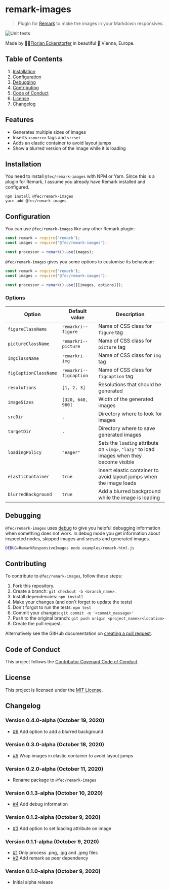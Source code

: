 # remark-images

> Plugin for [Remark](https://remark.js.org/) to make the images in your Markdown responsives.

![Unit tests](https://github.com/florianeckerstorfer/remark-images/workflows/Unit%20tests/badge.svg)

Made by 👨‍💻[Florian Eckerstorfer](https://florian.ec) in beautiful 🎡 Vienna, Europe.

## Table of Contents

1. [Installation](#installation)
2. [Configuration](#configuration)
3. [Debugging](#debugging)
4. [Contributing](#contributing)
5. [Code of Conduct](#code-of-conduct)
6. [License](#license)
7. [Changelog](#changelog)

## Features

- Generates multiple sizes of images
- Inserts `<source>` tags and `srcset`
- Adds an elastic container to avoid layout jumps
- Show a blurred version of the image while it is loading

## Installation

You need to install `@fec/remark-images` with NPM or Yarn. Since this is a plugin for Remark, I assume you already have Remark installed and configured.

```shell
npm install @fec/remark-images
yarn add @fec/remark-images
```

## Configuration

You can use `@fec/remark-images` like any other Remark plugin:

```javascript
const remark = require('remark');
const images = require('@fec/remark-images');

const processor = remark().use(images);
```

`@fec/remark-images` gives you some options to customise its behaviour:

```javascript
const remark = require('remark');
const images = require('@fec/remark-images');

const processor = remark().use([[images, options]]);
```

### Options

| Option                | Default value          | Description                              |
| --------------------- | ---------------------- | ---------------------------------------- |
| `figureClassName`     | `remarkri--figure`     | Name of CSS class for `figure` tag       |
| `pictureClassName`    | `remarkri--picture`    | Name of CSS class for `picture` tag      |
| `imgClassName`        | `remarkri--img`        | Name of CSS class for `img` tag          |
| `figCaptionClassName` | `remarkri--figcaption` | Name of CSS class for `figcaption` tag   |
| `resolutions`         | `[1, 2, 3]`            | Resolutions that should be generated     |
| `imageSizes`          | `[320, 640, 960]`      | Width of the generated images            |
| `srcDir`              | `.`                    | Directory where to look for images       |
| `targetDir`           | `.`                    | Directory where to save generated images |
| `loadingPolicy`       | `"eager"`              | Sets the `loading` attribute on `<img>`, `"lazy"` to load images when they become visible |
| `elasticContainer`    | `true`                 | Insert elastic container to avoid layout jumps when the image loads |
| `blurredBackground`   | `true`                 | Add a blurred background while the image is loading |

## Debugging

`@fec/remark-images` uses [debug](https://www.npmjs.com/package/debug) to give you helpful debugging information when something does not work. In debug mode you get information about inspected nodes, skipped images and srcsets and generated images.

```bash
DEBUG=RemarkResponsiveImages node examples/remark-html.js
```

## Contributing

To contribute to `@fec/remark-images`, follow these steps:

1. Fork this repository.
2. Create a branch: `git checkout -b <branch_name>`.
3. Install dependencies: `npm install`
4. Make your changes (and don't forget to update the tests)
5. Don't forgot to run the tests: `npm test`
6. Commit your changes: `git commit -m '<commit_message>'`
7. Push to the original branch: `git push origin <project_name>/<location>`
8. Create the pull request.

Alternatively see the GitHub documentation on [creating a pull request](https://help.github.com/en/github/collaborating-with-issues-and-pull-requests/creating-a-pull-request).

## Code of Conduct

This project follows the [Contributor Covenant Code of Conduct](CODE_OF_CONDUCT.md).

## License

This project is licensed under the [MIT License](LICENSE.md).

## Changelog

### Version 0.4.0-alpha (October 19, 2020)

- [#6](https://github.com/florianeckerstorfer/remark-images/pull/6) Add option to add a blurred background

### Version 0.3.0-alpha (October 18, 2020)

- [#5](https://github.com/florianeckerstorfer/remark-images/pull/5) Wrap images in elastic container to avoid layout jumps

### Version 0.2.0-alpha (October 11, 2020)

- Rename package to `@fec/remark-images`

### Version 0.1.3-alpha (October 10, 2020)

- [#4](https://github.com/florianeckerstorfer/remark-images/pull/4) Add debug information

### Version 0.1.2-alpha (October 9, 2020)

- [#3](https://github.com/florianeckerstorfer/remark-images/pull/3) Add option to set loading attribute on image

### Version 0.1.1-alpha (October 9, 2020)

- [#1](https://github.com/florianeckerstorfer/remark-images/pull/1) Only process .png, .jpg and .jpeg files
- [#2](https://github.com/florianeckerstorfer/remark-images/pull/2) Add remark as peer dependency

### Version 0.1.0-alpha (October 9, 2020)

- Initial alpha release
